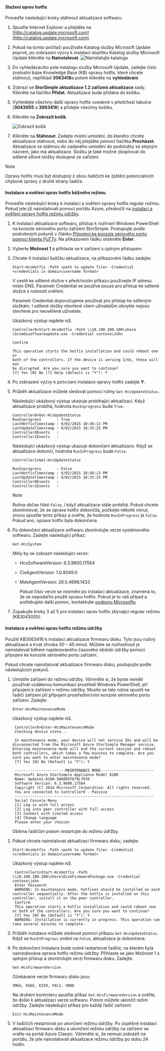 <!--author=SharS last changed: 03/17/2016-->

#### <a name="to-download-hotfixes"></a>Stažení oprav hotfix
Proveďte následující kroky stáhnout aktualizace softwaru.

1. Spusťte Internet Explorer a přejděte na [http://catalog.update.microsoft.com](http://catalog.update.microsoft.com).
2. Pokud na tomto počítači používáte Katalog služby Microsoft Update poprvé, po zobrazení výzvy k instalaci doplňku Katalog služby Microsoft Update klikněte na **Nainstalovat**.
    ![Nainstalujte katalogu](./media/storsimple-install-update-option-1/HCS_InstallCatalog-include.png)
3. Do vyhledávacího pole katalogu služby Microsoft Update, zadejte číslo znalostní báze Knowledge Base (KB) opravy hotfix, které chcete stáhnout, například **3063418**a potom klikněte na **vyhledávání**.
4. Zobrazí se **StorSimple aktualizace 1.2 zařízení aktualizace** sady. Klikněte na tlačítko **Přidat**. Aktualizace bude přidána do košíku.
5. Vyhledejte všechny další opravy hotfix uvedené v předchozí tabulce (**3043005** a **3063416**) a přidejte všechny košíku.
6. Klikněte na **Zobrazit košík**.
   
    ![Zobrazit košík](./media/storsimple-install-update-option-1/HCS_InstallBasket-include.png)
7. Klikněte na **Stáhnout**. Zadejte místní umístění, do kterého chcete aktualizace stáhnout, nebo do něj přejděte pomocí tlačítka **Procházet**. Aktualizace se stáhnou do zadaného umístění do podsložky se stejným názvem, jako má aktualizace. Složku je také možné zkopírovat do sdílené síťové složky dostupné ze zařízení.

> [!NOTE]
> Opravy hotfix musí být dostupný z obou řadičích ke zjištění potenciálních chybové zprávy z druhé strany řadiče.
> 
> 

#### <a name="to-install-and-verify-regular-mode-hotfixes"></a>Instalace a ověření oprav hotfix běžného režimu
Proveďte následující kroky k instalaci a ověření opravy hotfix regular režimu. Pokud jste již nainstalovali pomocí portálu Azure, přeskočit na [instalaci a ověření opravy hotfix režimu údržby](#to-install-and-verify-maintenance-mode-hotfixes).

1. K instalaci aktualizace softwaru, přístup k rozhraní Windows PowerShell na konzole sériového portu zařízení StorSimple. Postupujte podle podrobných pokynů v článku [Připojení ke konzole sériového portu pomocí klienta PuTTy](../articles/storsimple/storsimple-deployment-walkthrough.md#use-putty-to-connect-to-the-device-serial-console). Na příkazovém řádku stiskněte **Enter**.
2. Vyberte **Možnost 1** a přihlaste se k zařízení s úplným přístupem.
3. Chcete-li instalaci balíčku aktualizace, na příkazovém řádku zadejte:
   
    `Start-HcsHotfix -Path <path to update file> -Credential <credentials in domain\username format>`
   
    V cestě ke sdílené složce v předchozím příkazu používejte IP adresu místo DNS. Parametr Credential se používá pouze pro přístup ke sdílené složce s nutností ověření.
   
    Parametr Credential doporučujeme používat pro přístup ke sdíleným složkám. I sdílené složky otevřené všem uživatelům obvykle nejsou otevřené pro neověřené uživatele.
   
    Ukázkový výstup najdete níž.
   
    ```
    Controller0>Start-HcsHotfix -Path \\10.100.100.100\share
    \hcsmdssoftwareupdate.exe -Credential contoso\John

    Confirm

    This operation starts the hotfix installation and could reboot one or
    both of the controllers. If the device is serving I/Os, these will not
    be disrupted. Are you sure you want to continue?
    [Y] Yes [N] No [?] Help (default is "Y"): Y
    ```

4. Po zobrazení výzvy k potvrzení instalace opravy hotfix zadejte **Y**.
5. Průběh aktualizace můžete sledovat pomocí rutiny `Get-HcsUpdateStatus`.
   
    Následující ukázkový výstup ukazuje probíhající aktualizaci. Když aktualizace probíhá, hodnota `RunInprogress` bude `True`.
   
    ```
    Controller0>Get-HcsUpdateStatus
    RunInprogress       : True
    LastHotfixTimestamp : 9/02/2015 10:36:13 PM
    LastUpdateTimestamp : 9/02/2015 10:35:25 PM
    Controller0Events   :
    Controller1Events   :
    ```
   
     Následující ukázkový výstup ukazuje dokončení aktualizace. Když se aktualizace dokončí, hodnota `RunInProgress` bude `False`.

    ```
    Controller1>Get-HcsUpdateStatus

    RunInprogress       : False
    LastHotfixTimestamp : 9/02/2015 10:56:13 PM
    LastUpdateTimestamp : 9/02/2015 10:35:25 PM
    Controller0Events   :
    Controller1Events   :
    ```
   
   > [!NOTE]
   > Rutina občas hlásí `False`, i když aktualizace stále probíhá. Pokud chcete zkontrolovat, že se oprava hotfix dokončila, počkejte několik minut, znovu spusťte tento příkaz a ověřte, že hodnota `RunInProgress` je `False`. Pokud ano, oprava hotfix byla dokončena.
   > 
   > 
6. Po dokončení aktualizace softwaru zkontrolujte verze systémového softwaru. Zadejte následující příkaz:
   
    `Get-HcsSystem`
   
    Měly by se zobrazit následující verze:
   
   * HcsSoftwareVersion: 6.3.9600.17584
   * CisAgentVersion: 1.0.9049.0
   * MdsAgentVersion: 26.0.4696.1433
     
     Pokud číslo verze se nezmění po instalaci aktualizace, znamená to, že se nepodařilo použít opravu hotfix. Pokud je to váš případ a potřebujete další pomoc, kontaktujte [podporu Microsoftu](../articles/storsimple/storsimple-contact-microsoft-support.md).
7. Zopakujte kroky 3 až 5 pro instalaci oprav hotfix zbývající regular režimu (KB3043005).

#### <a name="to-install-and-verify-maintenance-mode-hotfixes"></a>Instalace a ověření oprav hotfix režimu údržby
Použití KB3063416 k instalaci aktualizace firmwaru disku. Tyto jsou rušivý aktualizace a trvat zhruba 30 – 45 minut. Můžete se rozhodnout je nainstalovat během naplánovaného časového období údržby pomocí připojení ke konzole sériového portu zařízení.

Pokud chcete nainstalovat aktualizace firmwaru disku, postupujte podle následujících pokynů.

1. Umístíte zařízení do režimu údržby. Všimněte si, že byste neměli používat vzdálenou komunikaci prostředí Windows PowerShell, při připojení k zařízení v režimu údržby. Musíte se tato rutina spustit na řadiči zařízení při připojení prostřednictvím konzole sériového portu zařízení. Zadejte:
   
    `Enter-HcsMaintenanceMode`
   
    Ukázkový výstup najdete níž.
   
        Controller0>Enter-HcsMaintenanceMode
        Checking device state...
   
        In maintenance mode, your device will not service IOs and will be disconnected from the Microsoft Azure StorSimple Manager service. Entering maintenance mode will end the current session and reboot both controllers, which takes a few minutes to complete. Are you sure you want to enter maintenance mode?
        [Y] Yes [N] No (Default is "Y"): Y
   
        -----------------------MAINTENANCE MODE------------------------
        Microsoft Azure StorSimple Appliance Model 8100
        Name: Update1-8100-SHG0997879L76YD
        Software Version: 6.3.9600.17584
        Copyright (C) 2014 Microsoft Corporation. All rights reserved.
        You are connected to Controller0 - Passive
        ---------------------------------------------------------------
        Serial Console Menu
        [1] Log in with full access
        [2] Log into peer controller with full access
        [3] Connect with limited access
        [4] Change language
        Please enter your choice>
   
    Oběma řadičům potom restartujte do režimu údržby.
2. Pokud chcete nainstalovat aktualizaci firmwaru disku, zadejte:
   
    `Start-HcsHotfix -Path <path to update file> -Credential <credentials in domain\username format>`
   
    Ukázkový výstup najdete níž.
   
        Controller1>Start-HcsHotfix -Path \\10.100.100.100\share\DiskFirmwarePackage.exe -Credential contoso\john
        Enter Password:
        WARNING: In maintenance mode, hotfixes should be installed on each controller sequentially. After the hotfix is installed on this controller, install it on the peer controller.
        Confirm
        This operation starts a hotfix installation and could reboot one or both of the controllers. Are you sure you want to continue?
        [Y] Yes [N] No (Default is "Y"): Y
        WARNING: Installation is currently in progress. This operation can take several minutes to complete.
3. Průběh instalace můžete sledovat pomocí příkazu `Get-HcsUpdateStatus`. Když se `RunInProgress` změní na `False`, aktualizace je dokončena.
4. Po dokončení instalace bude nutné restartovat řadiče, na kterém byla nainstalována oprava hotfix režimu údržby. Přihlaste se jako Možnost 1 s úplným přístup a zkontrolujte verzi firmwaru disku. Zadejte:
   
   `Get-HcsFirmwareVersion`
   
   Očekávané verze firmwaru disku jsou:
   
   `XMGG, XGEE, KZ50, F6C2, VR08`
   
   Na druhém kontroleru spusťte příkaz `Get-HcsFirmwareVersion` a ověřte, že došlo k aktualizaci verze softwaru. Potom můžete ukončit režim údržby. Zadejte následující příkaz pro každý řadič zařízení:
   
   `Exit-HcsMaintenanceMode`
5. V řadičích restartovat po ukončení režimu údržby. Po úspěšné instalaci aktualizací firmwaru disku a ukončení režimu údržby na zařízení se vraťte na portál Azure Classic. Všimněte si, že nemusí zobrazit na portálu, že jste nainstalovali aktualizace režimu údržby po dobu 24 hodin.


